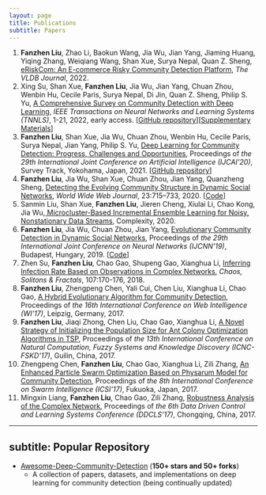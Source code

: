 ```yaml
---
layout: page
title: Publications
subtitle: Papers
---
```


1. **Fanzhen Liu**, Zhao Li, Baokun Wang, Jia Wu, Jian Yang, Jiaming Huang, Yiqing Zhang, Weiqiang Wang, Shan Xue, Surya Nepal, Quan Z. Sheng, [eRiskCom: An E-commerce Risky Community Detection Platform](https://doi.org/10.1007/s00778-021-00723-z), *The VLDB Journal*, 2022.
2. Xing Su, Shan Xue, **Fanzhen Liu**, Jia Wu, Jian Yang, Chuan Zhou, Wenbin Hu, Cecile Paris, Surya Nepal, Di Jin, Quan Z. Sheng, Philip S. Yu, [A Comprehensive Survey on Community Detection with Deep Learning](https://ieeexplore.ieee.org/document/9732192), *IEEE Transactions on Neural Networks and Learning Systems (TNNLS)*, 1-21, 2022, early access. [[GitHub repository](https://github.com/FanzhenLiu/Awesome-Deep-Community-Detection)][[Supplementary Materials](https://ieeexplore.ieee.org/ielx7/5962385/6104215/9732192/supp1-3137396.pdf?arnumber=9732192)]
3. **Fanzhen Liu**, Shan Xue, Jia Wu, Chuan Zhou, Wenbin Hu, Cecile Paris, Surya Nepal, Jian Yang, Philip S. Yu, [Deep Learning for Community Detection: Progress, Challenges and Opportunities](https://www.ijcai.org/Proceedings/2020/0693.pdf), Proceedings of *the 29th International Joint Conference on Artificial Intelligence (IJCAI'20)*, Survey Track, Yokohama, Japan, 2021. [[GitHub repository](https://github.com/FanzhenLiu/Awesome-Deep-Community-Detection)]
4. **Fanzhen Liu**, Jia Wu, Shan Xue, Chuan Zhou, Jian Yang, Quanzheng Sheng, [Detecting the Evolving Community Structure in Dynamic Social Networks](https://link.springer.com/article/10.1007/s11280-019-00710-z), *World Wide Web Journal*, 23:715–733, 2020. [[Code](https://github.com/FanzhenLiu/DECS)]
5. Sanmin Liu, Shan Xue, **Fanzhen Liu**, Jieren Cheng, Xiulai Li, Chao Kong, Jia Wu,[ Microcluster-Based Incremental Ensemble Learning for Noisy, Nonstationary Data Streams](https://www.hindawi.com/journals/complexity/2020/6147378/), Complexity, 2020.
6. **Fanzhen Liu**, Jia Wu, Chuan Zhou, Jian Yang, [Evolutionary Community Detection in Dynamic Social Networks](https://ieeexplore.ieee.org/document/8852006), Proceedings of *the 29th International Joint Conference on Neural Networks (IJCNN'19)*, Budapest, Hungary, 2019. [[Code](https://github.com/FanzhenLiu/ECD)]
7. Zhen Su, **Fanzhen Liu**, Chao Gao, Shupeng Gao, Xianghua Li, [Inferring Infection Rate Based on Observations in Complex Networks](https://www.sciencedirect.com/science/article/pii/S0960077917305374),  *Chaos, Solitons & Fractals*, 107:170-176, 2018.
8. **Fanzhen Liu**, Zhengpeng Chen, Yali Cui, Chen Liu, Xianghua Li, Chao Gao, [A Hybrid Evolutionary Algorithm for Community Detection](https://dl.acm.org/citation.cfm?id=3106477), Proceedings of *the 16th International Conference on Web Intelligence (WI'17)*, Leipzig, Germany, 2017.
9. **Fanzhen Liu**, Jiaqi Zhong, Chen Liu, Chao Gao, Xianghua Li, [A Novel Strategy of Initializing the Population Size for Ant Colony Optimization Algorithms in TSP](https://ieeexplore.ieee.org/document/8393166), Proceedings of *the 13th International Conference on Natural Computation, Fuzzy Systems and Knowledge Discovery (ICNC-FSKD'17)*, Guilin, China, 2017.
10. Zhengpeng Chen, **Fanzhen Liu**, Chao Gao, Xianghua Li, Zili Zhang, [An Enhanced Particle Swarm Optimization Based on Physarum Model for Community Detection](https://link.springer.com/chapter/10.1007/978-3-319-61833-3_11), Proceedings of *the 8th International Conference on Swarm Intelligence (ICSI'17)*, Fukuoka, Japan, 2017.
11. Mingxin Liang, **Fanzhen Liu**, Chao Gao, Zili Zhang, [Robustness Analysis of the Complex Network](https://ieeexplore.ieee.org/document/8068147), Proceedings of *the 6th Data Driven Control and Learning Systems Conference (DDCLS'17)*, Chongqing, China, 2017.

---
subtitle: Popular Repository
---

* [Awesome-Deep-Community-Detection](https://github.com/FanzhenLiu/Awesome-Deep-Community-Detection) (**150+ stars and 50+ forks**)
  - A collection of papers, datasets, and implementations on deep learning for community detection (being continually updated) 

